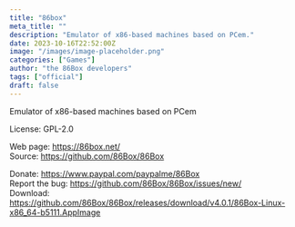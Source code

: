 ```yaml
---
title: "86box"
meta_title: ""
description: "Emulator of x86-based machines based on PCem."
date: 2023-10-16T22:52:00Z
image: "/images/image-placeholder.png"
categories: ["Games"]
author: "the 86Box developers"
tags: ["official"]
draft: false
---
```


Emulator of x86-based machines based on PCem

License: GPL-2.0

Web page: https://86box.net/  
Source: https://github.com/86Box/86Box  

Donate: https://www.paypal.com/paypalme/86Box  
Report the bug: https://github.com/86Box/86Box/issues/new/  
Download: https://github.com/86Box/86Box/releases/download/v4.0.1/86Box-Linux-x86_64-b5111.AppImage
